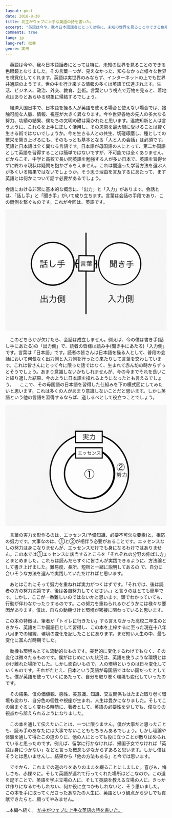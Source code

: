 ```yaml
---
layout: post
date: 2018-8-30
title: 坊主がウェブに上手な英語の詩を書いた。
excerpt: "英語は今や、我々日本語話者にとっては特に、未知の世界を見ることのできる色眼鏡となりました。その言葉一つが、見えなかった、知らなかった様々な世界を視覚化してくれます。英語は実世界のみならず、インターネットの上でも世界共通語のようです。"
comments: true
lang: jp
lang-ref: 拙書
genre: 実用
---
```


　英語は今や、我々日本語話者にとっては特に、未知の世界を見ることのできる色眼鏡となりました。その言葉一つが、見えなかった、知らなかった様々な世界を視覚化してくれます。英語は実世界のみならず、インターネットの上でも世界共通語のようです。世の中を行き来する情報の多くは英語で伝達されます。生活、ビジネス、政治、外交、教育、芸術。言葉という視点で万物を見ると、着地点はありとあらゆる現象に帰結するでしょう。

　経済大国日本で、日本語を操る人が英語を使える場合と使えない場合では、接触可能な人脈、情報、視座が大きく異なります。今や世界各地の先人の多大なる努力、功績の結果、僕たちの文明の礎は築かれたと思います。温故知新と人は言うように、これらを上手に正しく活用し、その恩恵を最大限に受けることは賢く生きる術ではないでしょうか。今を生きる人との共生、切磋琢磨し、種としての繁栄を築き上げるにも、そのもっとも基本となる「人と人の会話」は必須です。
英語と日本語は全く異なる言語です。日本語が母国語の人にとって、第二か国語として英語を習得することは簡単ではないですが、不可能では全くありません。だからこそ、中学と高校で長い間英語を勉強する人が多い日本で、英語を習得せずに終わる現状は疑問を抱かざるをえません。これは間違った学習方法を選ぶ人が多くいる結果ではないでしょうか。そう思う理由を言及するにあたって、まず英語とは何かについて話す必要があるでしょう。

会話における非常に基本的な概念に、「出力」と「入力」があります。会話とは、「話し手」と「聞き手」がいて成り立ちます。言葉は会話の手段であり、この両側を繋ぐものです。これが今回は、英語です。

<img src="/assets/images/graph1.png" style="border:none;" class="image_in_post">

　このどちらかが欠けたら、会話は成立しません。例えば、今の僕は書き手(話し手にあたる)の「出力側」で、読者の皆様は読み手(聞き手にあたる)「入力側」です。言葉は「日本語」です。読者の皆さんは日本語を操る人として、普段の会話において何気なく出力側と入力側を行ったり来たりして言葉を交わしています。これは皆さんにとって今に限った話ではなく、生まれて赤ん坊の時からずっとそうでしょう。あまり意識しないかもしれませんが、今の今までそれを長いこと繰り返した結果、今のように日本語を操れるようになったとも言えるでしょう。
　ここで、その母国語の日本語を習得した仕組みを下の模式図にしてみたいと思います。これは多くの人があまり意識しないことだと思います。しかし英語という他の言語を習得するならば、道しるべとして役立つことでしょう。

<img src="/assets/images/graph2.png" style="border:none;" class="image_in_post">

　言葉の実力を形作るのは、エッセンス(予備知識、必要不可欠な要素)と、相応の努力です。大事なのは、①と②が相伴う必要があることです。エッセンスなしの努力は身になりませんが、エッセンスだけでも身になるわけではありません。この本では①エッセンスに該当するところを「それぞれの分野の伸ばし方」とまとめました。これらは読んだらすぐに皆さんが実践できるように、方法論として書き上げました。難易度、長所、短所と一緒に説明してあるの で、自分に合いそうな方法を選んで実践していただければと思います。

　あとはこれにそって努力を重ねれば実力がつくはずです。「それでは、後は読者の方の努力次第です、後は各自努力してください。」と言うのはとても簡単です。しかし、ここが一番難しいのではないかと思います。頭でわかっていても、行動が伴わなかったりするのです。この努力を重ねられるかどうかには様々な要因があります。僕は、自らの動機づけと環境が密接に関わっていると思います。

この本の特徴は、筆者が「トイレに行きたい」すら言えなかった高校二年生のときから、英語を二か国語目として習得し、この本を上梓するに至った現在十八年八月までの経緯、環境の変化を記したことにあります。まだ短い人生の中、最も変化に富んだ時期でした。

　動機も環境もとても流動的なものです。突発的に変化するわけでもなく、その変化は微々たるものです。僕がはじめにいた状況は、英語を使うような環境とはかけ離れた場所でした。しかし面白いもので、人の環境というのは日々変化していくものです。それがたとえ、日本という英語が母国語ではない国だったとしても。僕が英語を使っていくにあたって、自分を取り巻く環境も変化していったのです。

　その結果、僕の価値観、感性、美意識、知識、交友関係もはたまた取り巻く環境も変わり、自分色の個性や視座が生まれ、人生は豊かになりました。そしてこの目まぐるしく変わる時勢に、著者として、英語の必要性を少しでも、僕なりの視点から訴えられるようになりました。

　この本を通して伝えたいことは、一つに限りません。僕が大事だと思ったことも、読み手のあなたには大事でないことももちろんあるでしょう。しかし理論や体験を通して得たこの道のりに、他の人にとっても役に立つことが散りばめられていると思ったのです。例えば、留学に行かなければ、帰国子女でなければ「英語は身につかない」などと言った概念も少なからずあると思います。しかし僕はそうとは思いませんし、結果から「他の方法もある」と今では思います。

　ですから、これまでの道のりをありのままを綴ることにしました。喜びも、悔しさも、赤裸々に。そして英語が連れて行ってくれた場所はどこなのか。この道を記すことで、英語を学ぶ立場の人に、そして英語を教える立場の人に、きっかけ作りになるかもしれない、何か役に立つかもしれないと、そう思いました。
この本を手に取ってくださったあなたの人生に、英語という観点から少しでも貢献できたらと、願ってやみません。

...本編へ続く。
[坊主がウェブに上手な英語の詩を書いた。](https://www.amazon.co.jp/dp/B07GXWN196)
